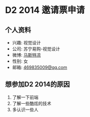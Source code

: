 # D2 2014 邀请票申请

## 个人资料

- 兴趣: 视觉设计
- 公司: 苏宁易购-视觉设计
- 微博: [马斯特凉](http://weibo.com/liangmaster) 
- 性别: 女
- 邮箱: 469835009@qq.com


## 想参加D2 2014的原因

1. 了解一下前端
2. 了解一些酷炫的技术
3. 多认识一些人
